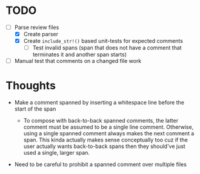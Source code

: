 # TODO

- [ ] Parse review files
    - [x] Create parser
    - [x] Create `include_str!()` based unit-tests for expected comments
        - [ ] Test invalid spans (span that does not have a comment that
              terminates it and another span starts)
- [ ] Manual test that comments on a changed file work

# Thoughts

* Make a comment spanned by inserting a whitespace line before the
  start of the span

    * To compose with back-to-back spanned comments, the latter comment
      must be assumed to be a single line comment. Otherwise, using
      a single spanned comment always makes the next comment a span.
      This kinda actually makes sense conceptually too cuz if the user
      actually wants back-to-back spans then they should've just used
      a single, larger span.

* Need to be careful to prohibit a spanned comment over multiple files
